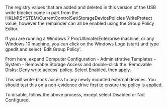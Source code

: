 The registry values that are added and deleted in this version of the USB write blocker come in part from the HKLM\SYSTEM\CurrentControlSet\StorageDevicePolicies WriteProtect value, however the remainder can all be enabled using the Group Policy Editor.

If you are running a Windows 7 Pro/Ultimate/Enterprise machine, or any Windows 10 machine, you can click on the Windows Logo (start) and type gpedit and select 'Edit Group Policy'.

From here, expand Computer Configuration - Administrative Templates - System - Removable Storage Access and double-click the 'Removable Disks: Deny write access' policy. Select Enabled, then apply.

This will write-block access to any newly mounted external devices. You should test this on a non-evidence drive first to ensure the policy is applied.

To disable, follow the above process, except select Disabled or Not Configured.
